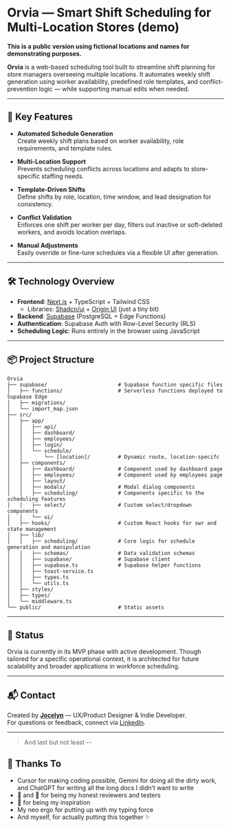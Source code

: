 # Orvia — Smart Shift Scheduling for Multi-Location Stores (demo)

**This is a public version using fictional locations and names for demonstrating purposes.**

**Orvia** is a web-based scheduling tool built to streamline shift planning for store managers overseeing multiple locations. It automates weekly shift generation using worker availability, predefined role templates, and conflict-prevention logic — while supporting manual edits when needed.

---

## 🔑 Key Features

- **Automated Schedule Generation**  
  Create weekly shift plans based on worker availability, role requirements, and template rules.

- **Multi-Location Support**  
  Prevents scheduling conflicts across locations and adapts to store-specific staffing needs.

- **Template-Driven Shifts**  
  Define shifts by role, location, time window, and lead designation for consistency.

- **Conflict Validation**  
  Enforces one shift per worker per day, filters out inactive or soft-deleted workers, and avoids location overlaps.

- **Manual Adjustments**  
  Easily override or fine-tune schedules via a flexible UI after generation.

---

## 🛠️ Technology Overview

- **Frontend**: [Next.js](https://nextjs.org/) + TypeScript + Tailwind CSS 
  - Libraries: [Shadcn/ui](https://ui.shadcn.com/) + [Origin UI](https://originui.com/) (just a tiny bit)
- **Backend**: [Supabase](https://supabase.com/) (PostgreSQL + Edge Functions)  
- **Authentication**: Supabase Auth with Row-Level Security (RLS)  
- **Scheduling Logic**: Runs entirely in the browser using JavaScript

---

## 📦 Project Structure

```
Orvia
├── supabase/                       # Supabase function specific files
│   ├── functions/                  # Serverless functions deployed to Supabase Edge
│   ├── migrations/                                                        
│   └── import_map.json
├── src/                                                                   
│   ├── app/                                                              
│   │   ├── api/                                                           
│   │   ├── dashboard/                                                     
│   │   ├── employees/                                                     
│   │   ├── login/                                                         
│   │   └── schedule/                                                     
│   │       └── [location]/         # Dynamic route, location-specifc                                                  
│   ├── components/ 
│   │   ├── dashboard/              # Component used by dashboard page
│   │   ├── employees/              # Component used by employees page
│   │   ├── layout/                                                        
│   │   ├── modals/                 # Modal dialog components
│   │   ├── scheduling/             # Components specific to the scheduling features
│   │   ├── select/                 # Custom select/dropdown components
│   │   └── ui/                                                            
│   ├── hooks/                      # Custom React hooks for swr and state management
│   ├── lib/                                                               
│   │   ├── scheduling/             # Core logic for schedule generation and manipulation
│   │   ├── schemas/                # Data validation schemas 
│   │   ├── supabase/               # Supabase client    
│   │   ├── supabase.ts             # Supabase helper functions
│   │   ├── toast-service.ts
│   │   ├── types.ts
│   │   └── utils.ts
│   ├── styles/                                                            
│   ├── types/  
│   └── middleware.ts                                                           
└── public/                         # Static assets
``` 

---

## 👀 Status

Orvia is currently in its MVP phase with active development. Though tailored for a specific operational context, it is architected for future scalability and broader applications in workforce scheduling.

---

## 📬 Contact

Created by [**Jocelyn**](https://jzsun.me) — UX/Product Designer & Indie Developer.  
For questions or feedback, connect via [LinkedIn](https://www.linkedin.com/in/jzsun2).

---

> And last but not least --

## 🙌 Thanks To
- Cursor for making coding possible, Gemini for doing all the dirty work, and ChatGPT for writing all the long docs I didn’t want to write  
- 👑 and 🍉 for being my honest reviewers and testers  
- 🌻 for being my inspiration  
- My neo ergo for putting up with my typing force  
- And myself, for actually putting this together ✨
